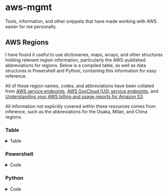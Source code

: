 # aws-mgmt
Tools, information, and other snippets that have made working with AWS easier for me personally.

## AWS Regions
I have found it useful to use dictionaries, maps, arrays, and other structures holding relevant region information, particularly the AWS-published abbreviations for regions. Below is a compiled table, as well as data structures in Powershell and Python, containing this information for easy reference.

All of these region names, codes, and abbreviations have been collated from [AWS service endpoints][AWSAllRegions], [AWS GovCloud (US) service endpoints][AWSGovRegions], and [Understanding your AWS billing and usage reports for Amazon S3][AWSAbbreviations].

All information not explicitly covered within these resources comes from inference, such as the abbreviations for the Osaka, Milan, and China regions.

### Table
<details>
<summary>Table</summary>
<p>
	
| Region Name | Code | Abbreviation |
| ----------- | ---- | ------------ |
| US East (Ohio) | us-east-2 | USE2 |
| US East (N. Virginia) | us-east-1 | USE1 |
| US West (N. California) | us-west-1 | USW1 |
| US West (Oregon) | us-west-2 | USW2 |
| Africa (Cape Town) | af-south-1 | CPT |
| Asia Pacific (Hong Kong) | ap-east-1 | APE1 |
| Asia Pacific (Mumbai) | ap-south-1 | APS3 |
| Asia Pacific (Osaka-Local) | ap-northeast-3 | APN3 |
| Asia Pacific (Seoul) | ap-northeast-2 | APN2 |
| Asia Pacific (Singapore) | ap-southeast-1 | APS1 |
| Asia Pacific (Sydney) | ap-southeast-2 | APS2 |
| Asia Pacific (Tokyo) | ap-northeast-1 | APN1 |
| Canada (Central) | ca-central-1 | CAN1 |
| China (Beijing) | cn-north-1 | CNN1 |
| China (Ningxia) | cn-northwest-1 | CNN2 |
| Europe (Frankfurt) | eu-central-1 | EUC1 |
| Europe (Ireland) | eu-west-1 | EU |
| Europe (London) | eu-west-2 | EUW2 |
| Europe (Milan) | eu-south-1 | EUS1 |
| Europe (Paris) | eu-west-3 | EUW3 |
| Europe (Stockholm) | eu-north-1 | EUN1 |
| Middle East (Bahrain) | me-south-1 | MES1 |
| South America (São Paulo) | sa-east-1 | SAE1 |
| AWS GovCloud (US-West) | us-gov-west-1 | UGW1 |
| AWS GovCloud (US-East) | us-gov-east-1 | UGE1 |
</p>
</details>

### Powershell
<details>
<summary>Code</summary>
<p>
  
``` powershell
$aws_regions = @(
	@{
		Name = 'US East (Ohio)';
		Code = 'us-east-2';
		Abbreviation = 'USE2';
	},
	@{
		Name = 'US East (N. Virginia)';
		Code = 'us-east-1';
		Abbreviation = 'USE1';
	},
	@{
		Name = 'US West (N. California)';
		Code = 'us-west-1';
		Abbreviation = 'USW1';
	},
	@{
		Name = 'US West (Oregon)';
		Code = 'us-west-2';
		Abbreviation = 'USW2';
	},
	@{
		Name = 'Africa (Cape Town)';
		Code = 'af-south-1';
		Abbreviation = 'CPT';
	},
	@{
		Name = 'Asia Pacific (Hong Kong)';
		Code = 'ap-east-1';
		Abbreviation = 'APE1';
	},
	@{
		Name = 'Asia Pacific (Mumbai)';
		Code = 'ap-south-1';
		Abbreviation = 'APS3';
	},
	@{
		Name = 'Asia Pacific (Osaka-Local)';
		Code = 'ap-northeast-3';
		Abbreviation = 'APN3';
	},
	@{
		Name = 'Asia Pacific (Seoul)';
		Code = 'ap-northeast-2';
		Abbreviation = 'APN2';
	},
	@{
		Name = 'Asia Pacific (Singapore)';
		Code = 'ap-southeast-1';
		Abbreviation = 'APS1';
	},
	@{
		Name = 'Asia Pacific (Sydney)';
		Code = 'ap-southeast-2';
		Abbreviation = 'APS2';
	},
	@{
		Name = 'Asia Pacific (Tokyo)';
		Code = 'ap-northeast-1';
		Abbreviation = 'APN1';
	},
	@{
		Name = 'Canada (Central)';
		Code = 'ca-central-1';
		Abbreviation = 'CAN1';
	},
	@{
		Name = 'China (Beijing)';
		Code = 'cn-north-1';
		Abbreviation = 'CNN1';
	},
	@{
		Name = 'China (Ningxia)';
		Code = 'cn-northwest-1';
		Abbreviation = 'CNN2';
	},
	@{
		Name = 'Europe (Frankfurt)';
		Code = 'eu-central-1';
		Abbreviation = 'EUC1';
	},
	@{
		Name = 'Europe (Ireland)';
		Code = 'eu-west-1';
		Abbreviation = 'EU';
	},
	@{
		Name = 'Europe (London)';
		Code = 'eu-west-2';
		Abbreviation = 'EUW2';
	},
	@{
		Name = 'Europe (Milan)';
		Code = 'eu-south-1';
		Abbreviation = 'EUS1';
	},
	@{
		Name = 'Europe (Paris)';
		Code = 'eu-west-3';
		Abbreviation = 'EUW3';
	},
	@{
		Name = 'Europe (Stockholm)';
		Code = 'eu-north-1';
		Abbreviation = 'EUN1';
	},
	@{
		Name = 'Middle East (Bahrain)';
		Code = 'me-south-1';
		Abbreviation = 'MES1';
	},
	@{
		Name = 'South America (São Paulo)';
		Code = 'sa-east-1';
		Abbreviation = 'SAE1';
	},
	@{
		Name = 'AWS GovCloud (US-West)';
		Code = 'us-gov-west-1';
		Abbreviation = 'UGW1';
	},
	@{
		Name = 'AWS GovCloud (US-East)';
		Code = 'us-gov-east-1';
		Abbreviation = 'UGE1';
	}
)
```
</p>
</details>

### Python
<details>
<summary>Code</summary>
<p>
  
```python
aws_regions = [
	{
		'name':'US East (Ohio)',
		'code':'us-east-2',
		'abbreviation':'USE2',
	},
	{
		'name':'US East (N. Virginia)',
		'code':'us-east-1',
		'abbreviation':'USE1',
	},
	{
		'name':'US West (N. California)',
		'code':'us-west-1',
		'abbreviation':'USW1',
	},
	{
		'name':'US West (Oregon)',
		'code':'us-west-2',
		'abbreviation':'USW2',
	},
	{
		'name':'Africa (Cape Town)',
		'code':'af-south-1',
		'abbreviation':'CPT',
	},
	{
		'name':'Asia Pacific (Hong Kong)',
		'code':'ap-east-1',
		'abbreviation':'APE1',
	},
	{
		'name':'Asia Pacific (Mumbai)',
		'code':'ap-south-1',
		'abbreviation':'APS3',
	},
	{
		'name':'Asia Pacific (Osaka-Local)',
		'code':'ap-northeast-3',
		'abbreviation':'APN3',
	},
	{
		'name':'Asia Pacific (Seoul)',
		'code':'ap-northeast-2',
		'abbreviation':'APN2',
	},
	{
		'name':'Asia Pacific (Singapore)',
		'code':'ap-southeast-1',
		'abbreviation':'APS1',
	},
	{
		'name':'Asia Pacific (Sydney)',
		'code':'ap-southeast-2',
		'abbreviation':'APS2',
	},
	{
		'name':'Asia Pacific (Tokyo)',
		'code':'ap-northeast-1',
		'abbreviation':'APN1',
	},
	{
		'name':'Canada (Central)',
		'code':'ca-central-1',
		'abbreviation':'CAN1',
	},
	{
		'name':'China (Beijing)',
		'code':'cn-north-1',
		'abbreviation':'CNN1',
	},
	{
		'name':'China (Ningxia)',
		'code':'cn-northwest-1',
		'abbreviation':'CNN2',
	},
	{
		'name':'Europe (Frankfurt)',
		'code':'eu-central-1',
		'abbreviation':'EUC1',
	},
	{
		'name':'Europe (Ireland)',
		'code':'eu-west-1',
		'abbreviation':'EU',
	},
	{
		'name':'Europe (London)',
		'code':'eu-west-2',
		'abbreviation':'EUW2',
	},
	{
		'name':'Europe (Milan)',
		'code':'eu-south-1',
		'abbreviation':'EUS1',
	},
	{
		'name':'Europe (Paris)',
		'code':'eu-west-3',
		'abbreviation':'EUW3',
	},
	{
		'name':'Europe (Stockholm)',
		'code':'eu-north-1',
		'abbreviation':'EUN1',
	},
	{
		'name':'Middle East (Bahrain)',
		'code':'me-south-1',
		'abbreviation':'MES1',
	},
	{
		'name':'South America (São Paulo)',
		'code':'sa-east-1',
		'abbreviation':'SAE1',
	},
	{
		'name':'AWS GovCloud (US-West)',
		'code':'us-gov-west-1',
		'abbreviation':'UGW1',
	},
	{
		'name':'AWS GovCloud (US-East)',
		'code':'us-gov-east-1',
		'abbreviation':'UGE1',
	},
]
```
</p>
</details>

[AWSAllRegions]: <https://docs.aws.amazon.com/general/latest/gr/rande.html>
[AWSGovRegions]: <https://docs.aws.amazon.com/govcloud-us/latest/UserGuide/using-govcloud-endpoints.html>
[AWSAbbreviations]: <https://docs.aws.amazon.com/AmazonS3/latest/dev/aws-usage-report-understand.html>

